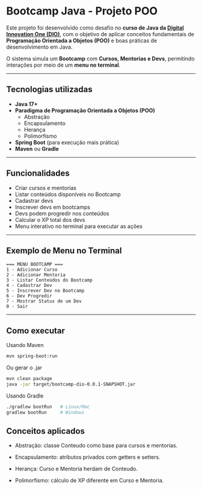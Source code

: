 # Bootcamp Java - Projeto POO  

Este projeto foi desenvolvido como desafio no **curso de Java da [Digital Innovation One (DIO)](https://www.dio.me/)**, com o objetivo de aplicar conceitos fundamentais de **Programação Orientada a Objetos (POO)** e boas práticas de desenvolvimento em Java.  

O sistema simula um **Bootcamp** com **Cursos, Mentorias e Devs**, permitindo interações por meio de um **menu no terminal**.  

---

## Tecnologias utilizadas
- **Java 17+**  
- **Paradigma de Programação Orientada a Objetos (POO)**  
  - Abstração  
  - Encapsulamento  
  - Herança  
  - Polimorfismo  
- **Spring Boot** (para execução mais prática)  
- **Maven** ou **Gradle**  

---

##  Funcionalidades
- Criar cursos e mentorias  
- Listar conteúdos disponíveis no Bootcamp  
- Cadastrar devs  
- Inscrever devs em bootcamps  
- Devs podem progredir nos conteúdos  
- Calcular o XP total dos devs  
- Menu interativo no terminal para executar as ações  

---

## Exemplo de Menu no Terminal
```text
=== MENU BOOTCAMP ===
1 - Adicionar Curso
2 - Adicionar Mentoria
3 - Listar Conteúdos do Bootcamp
4 - Cadastrar Dev
5 - Inscrever Dev no Bootcamp
6 - Dev Progredir
7 - Mostrar Status de um Dev
0 - Sair
```

---

## Como executar

Usando Maven
```bash
mvn spring-boot:run
```

Ou gerar o .jar
```bash
mvn clean package
java -jar target/bootcamp-dio-0.0.1-SNAPSHOT.jar
```

Usando Gradle
```bash
./gradlew bootRun   # Linux/Mac
gradlew bootRun     # Windows
```

## Conceitos aplicados

 - Abstração: classe Conteudo como base para cursos e mentorias.

 - Encapsulamento: atributos privados com getters e setters.

 - Herança: Curso e Mentoria herdam de Conteudo.

 - Polimorfismo: cálculo de XP diferente em Curso e Mentoria.
